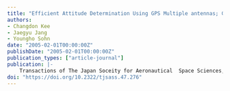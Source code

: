 ```yaml
---
title: "Efficient Attitude Determination Using GPS Multiple antennas; Geometrical Concept"
authors:
- Changdon Kee
- Jaegyu Jang
- Youngho Sohn
date: "2005-02-01T00:00:00Z"
publishDate: "2005-02-01T00:00:00Z"
publication_types: ["article-journal"]
publication: |-
    Transactions of The Japan Soceity for Aeronautical  Space Sciences, vol. 47, No. 158, Feb, 2005, pp. 276-280
doi: "https://doi.org/10.2322/tjsass.47.276"
---
```

